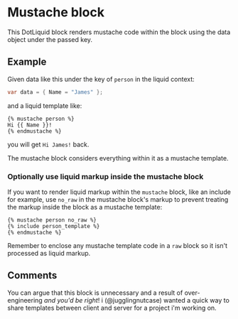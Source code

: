 ﻿# Mustache block

This DotLiquid block renders mustache code within the block using the data
object under the passed key.

## Example

Given data like this under the key of `person` in the liquid context:

```c#
var data = { Name = "James" };
```

and a liquid template like:

```
{% mustache person %}
Hi {{ Name }}!
{% endmustache %}
```

you will get `Hi James!` back.

The mustache block considers everything within it as a mustache template.

### Optionally use liquid markup inside the mustache block

If you want to render liquid markup within the `mustache` block, like an include
for example, use `no_raw` in the mustache block's markup to prevent treating the
markup inside the block as a mustache template:

```
{% mustache person no_raw %}
{% include person_template %}
{% endmustache %}
```

Remember to enclose any mustache template code in a `raw` block so it isn't
processed as liquid markup.

## Comments

You can argue that this block is unnecessary and a result of over-engineering
*and you'd be right*! i (@jugglingnutcase) wanted a quick way to share templates
between client and server for a project i'm working on.
